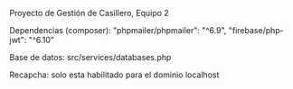 Proyecto de Gestión de Casillero, Equipo 2

Dependencias (composer):
    "phpmailer/phpmailer": "^6.9",
    "firebase/php-jwt": "^6.10"

Base de datos:
    src/services/databases.php

Recapcha:
    solo esta habilitado para el dominio localhost

